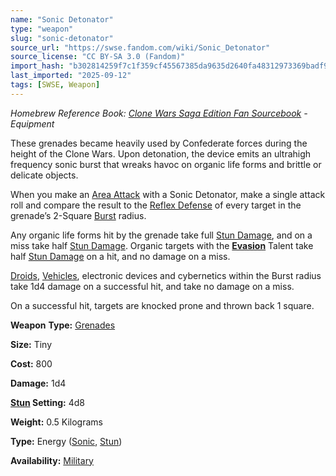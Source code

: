 ```yaml
---
name: "Sonic Detonator"
type: "weapon"
slug: "sonic-detonator"
source_url: "https://swse.fandom.com/wiki/Sonic_Detonator"
source_license: "CC BY-SA 3.0 (Fandom)"
import_hash: "b302814259f7c1f359cf45567385da9635d2640fa48312973369badf97e5c2cc"
last_imported: "2025-09-12"
tags: [SWSE, Weapon]
---
```

*Homebrew Reference Book: [Clone Wars Saga Edition Fan Sourcebook](https://swse.fandom.com/wiki/Clone_Wars_Saga_Edition_Fan_Sourcebook) - Equipment*

These grenades became heavily used by Confederate forces during the height of the Clone Wars. Upon detonation, the device emits an ultrahigh frequency sonic burst that wreaks havoc on organic life forms and brittle or delicate objects.

When you make an [Area Attack](https://swse.fandom.com/wiki/Area_Attack) with a Sonic Detonator, make a single attack roll and compare the result to the [Reflex Defense](https://swse.fandom.com/wiki/Reflex_Defense) of every target in the grenade’s 2-Square [Burst](https://swse.fandom.com/wiki/Burst) radius.

Any organic life forms hit by the grenade take full [Stun Damage](https://swse.fandom.com/wiki/Stun_Damage), and on a miss take half [Stun Damage](https://swse.fandom.com/wiki/Stun_Damage). Organic targets with the [**Evasion**](https://swse.fandom.com/wiki/Evasion) Talent take half [Stun Damage](https://swse.fandom.com/wiki/Stun_Damage) on a hit, and no damage on a miss.

[Droids](https://swse.fandom.com/wiki/Droids), [Vehicles](https://swse.fandom.com/wiki/Vehicles), electronic devices and cybernetics within the Burst radius take 1d4 damage on a successful hit, and take no damage on a miss.

On a successful hit, targets are knocked prone and thrown back 1 square.

**Weapon** **Type:** [Grenades](https://swse.fandom.com/wiki/Grenades)

**Size:** Tiny

**Cost:** 800

**Damage:** 1d4

**[Stun](https://swse.fandom.com/wiki/Stun) Setting:** 4d8

**Weight:** 0.5 Kilograms

**Type:** Energy ([Sonic](https://swse.fandom.com/wiki/Sonic), [Stun](https://swse.fandom.com/wiki/Stun))

**Availability:** [Military](https://swse.fandom.com/wiki/Military)